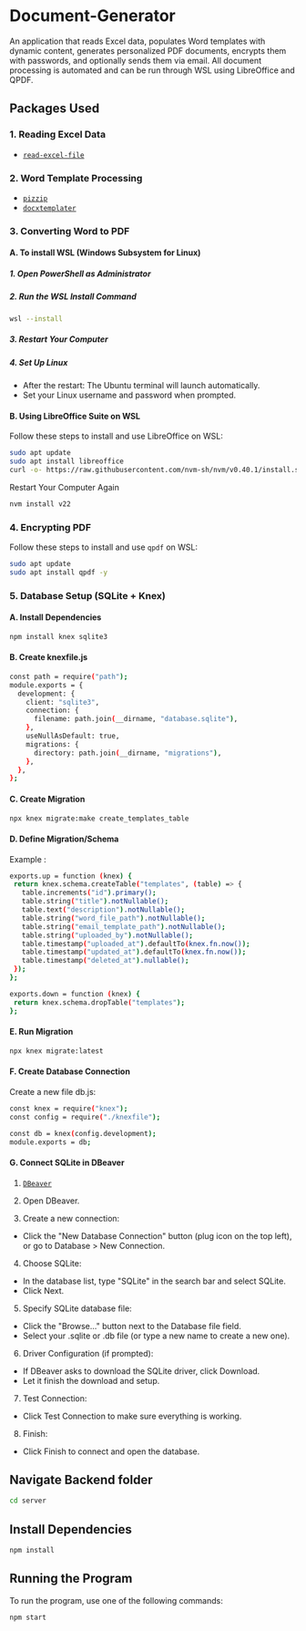 # Document-Generator

An application that reads Excel data, populates Word templates with dynamic content, generates personalized PDF documents, encrypts them with passwords, and optionally sends them via email. All document processing is automated and can be run through WSL using LibreOffice and QPDF.

## Packages Used

### 1. Reading Excel Data
- [`read-excel-file`](https://www.npmjs.com/package/read-excel-file)

### 2. Word Template Processing
- [`pizzip`](https://www.npmjs.com/package/pizzip)
- [`docxtemplater`](https://www.npmjs.com/package/docxtemplater)

### 3. Converting Word to PDF

#### A. To install WSL (Windows Subsystem for Linux)
##### 1. Open PowerShell as Administrator

##### 2. Run the WSL Install Command
```sh
wsl --install
```
##### 3. Restart Your Computer


##### 4. Set Up Linux
 
- After the restart: The Ubuntu terminal will launch automatically.
- Set your Linux username and password when prompted.

#### B. Using LibreOffice Suite on WSL
Follow these steps to install and use LibreOffice on WSL:
```sh
sudo apt update
sudo apt install libreoffice
curl -o- https://raw.githubusercontent.com/nvm-sh/nvm/v0.40.1/install.sh | bash
```
Restart Your Computer Again
```sh
nvm install v22
```
### 4. Encrypting PDF
Follow these steps to install and use `qpdf` on WSL:
```sh
sudo apt update 
sudo apt install qpdf -y
```

### 5. Database Setup (SQLite + Knex)

#### A. Install Dependencies
```sh
npm install knex sqlite3
```

#### B. Create knexfile.js
```sh
const path = require("path");
module.exports = {
  development: {
    client: "sqlite3",
    connection: {
      filename: path.join(__dirname, "database.sqlite"),
    },
    useNullAsDefault: true,
    migrations: {
      directory: path.join(__dirname, "migrations"),
    },
  },
};
```

#### C. Create Migration
```sh
npx knex migrate:make create_templates_table
```

 #### D. Define Migration/Schema
 Example :
 ```sh
exports.up = function (knex) {
  return knex.schema.createTable("templates", (table) => {
    table.increments("id").primary();
    table.string("title").notNullable();
    table.text("description").notNullable();
    table.string("word_file_path").notNullable();
    table.string("email_template_path").notNullable();
    table.string("uploaded_by").notNullable();
    table.timestamp("uploaded_at").defaultTo(knex.fn.now());
    table.timestamp("updated_at").defaultTo(knex.fn.now());
    table.timestamp("deleted_at").nullable();
  });
};

exports.down = function (knex) {
  return knex.schema.dropTable("templates");
};
```

#### E. Run Migration
 ```sh
npx knex migrate:latest
```

#### F. Create Database Connection
Create a new file db.js:
 ```sh
const knex = require("knex");
const config = require("./knexfile");

const db = knex(config.development);
module.exports = db;
```


#### G. Connect SQLite in DBeaver

1. [`DBeaver`](https://dbeaver.io/download/)

2. Open DBeaver.

3. Create a new connection:
- Click the "New Database Connection" button (plug icon on the top left), or go to Database > New Connection.

4. Choose SQLite:
- In the database list, type "SQLite" in the search bar and select SQLite.
- Click Next.

5. Specify SQLite database file:
- Click the "Browse..." button next to the Database file field.
- Select your .sqlite or .db file (or type a new name to create a new one).

6. Driver Configuration (if prompted):
- If DBeaver asks to download the SQLite driver, click Download.
- Let it finish the download and setup.

7. Test Connection:
- Click Test Connection to make sure everything is working.

8. Finish:
- Click Finish to connect and open the database.


## Navigate Backend folder
```sh
cd server
```

## Install Dependencies
```sh
npm install
```

## Running the Program
To run the program, use one of the following commands:
```sh
npm start
```